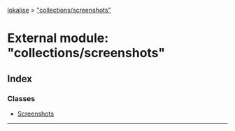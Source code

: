[lokalise](../README.md) > ["collections/screenshots"](../modules/_collections_screenshots_.md)

# External module: "collections/screenshots"

## Index

### Classes

* [Screenshots](../classes/_collections_screenshots_.screenshots.md)

---

